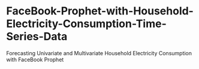 # FaceBook-Prophet-with-Household-Electricity-Consumption-Time-Series-Data
Forecasting Univariate and Multivariate  Household Electricity  Consumption with FaceBook Prophet 
